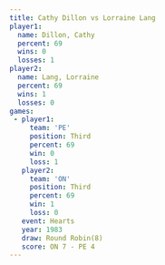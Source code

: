 ```yaml
---
title: Cathy Dillon vs Lorraine Lang
player1:              
  name: Dillon, Cathy 
  percent: 69         
  wins: 0             
  losses: 1           
player2:              
  name: Lang, Lorraine
  percent: 69         
  wins: 1             
  losses: 0           
games:
 - player1:         
     team: 'PE'     
     position: Third
     percent: 69    
     win: 0         
     loss: 1        
   player2:         
     team: 'ON'     
     position: Third
     percent: 69    
     win: 1         
     loss: 0        
   event: Hearts       
   year: 1983          
   draw: Round Robin(8)
   score: ON 7 - PE 4  
---
```

